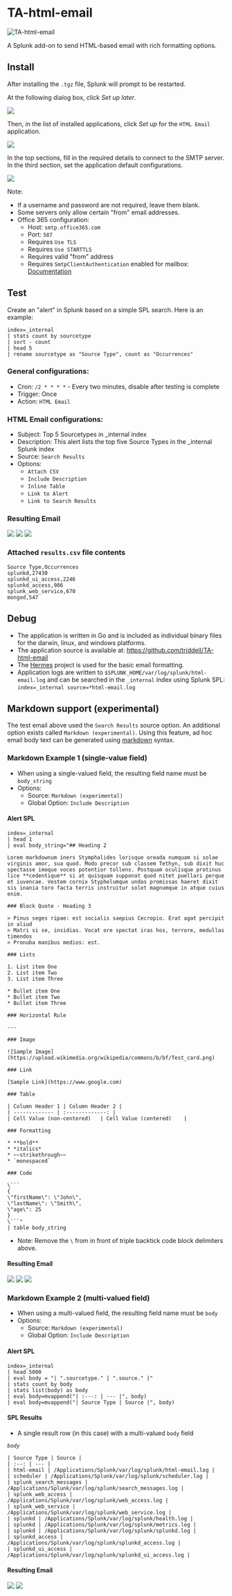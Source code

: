 # TA-html-email

![TA-html-email](https://github.com/triddell/TA-html-email/actions/workflows/workflow.yml/badge.svg)

A Splunk add-on to send HTML-based email with rich formatting options.

## Install

After installing the `.tgz` file, Splunk will prompt to be restarted.

At the following dialog box, click *Set up later*.

![](images/documentation.01.png)

Then, in the list of installed applications, click *Set up* for the `HTML Email` application.

![](images/documentation.02.png)

In the top sections, fill in the required details to connect to the SMTP server. In the third section, set the application default configurations.

![](images/documentation.03.png)

Note:

* If a username and password are not required, leave them blank.
* Some servers only allow certain "from" email addresses.
* Office 365 configuration:
  * Host: `smtp.office365.com`
  * Port: `587`
  * Requires `Use TLS`
  * Requires `Use STARTTLS`
  * Requires valid "from" address
  * Requires `SmtpClientAuthentication` enabled for mailbox: [Documentation](https://aka.ms/smtp_auth_disabled)

## Test

Create an "alert" in Splunk based on a simple SPL search. Here is an example:

```
index=_internal 
| stats count by sourcetype 
| sort - count 
| head 5
| rename sourcetype as "Source Type", count as "Occurrences"
```

### General configurations:

* Cron: `/2 * * * *` - Every two minutes, disable after testing is complete
* Trigger: Once
* Action: `HTML Email`

### HTML Email configurations:

* Subject: Top 5 Sourcetypes in _internal index
* Description: This alert lists the top five Source Types in the _internal Splunk index
* Source: `Search Results`
* Options:
  * `Attach CSV`
  * `Include Description`
  * `Inline Table`
  * `Link to Alert`
  * `Link to Search Results`

### Resulting Email

![](images/documentation.04.png)
![](images/documentation.05.png)
![](images/documentation.06.png)

### Attached `results.csv` file contents

```
Source Type,Occurrences
splunkd,27430
splunkd_ui_access,2246
splunkd_access,986
splunk_web_service,670
mongod,547
```

## Debug

* The application is written in Go and is included as individual binary files for the darwin, linux, and windows platforms.
* The application source is available at: https://github.com/triddell/TA-html-email
* The [Hermes](https://github.com/matcornic/hermes) project is used for the basic email formatting.
* Application logs are written to `$SPLUNK_HOME/var/log/splunk/html-email.log` and can be searched in the `_internal` index using Splunk SPL: `index=_internal source=*html-email.log`

## Markdown support (experimental)

The test email above used the `Search Results` source option. An additional option exists called `Markdown (experimental)`. Using this feature, ad hoc email body text can be generated using [markdown](https://www.markdownguide.org/basic-syntax/) syntax.

### Markdown Example 1 (single-value field)

* When using a single-valued field, the resulting field name must be `body_string`
* Options:
  * Source: `Markdown (experimental)`
  * Global Option: `Include Description`
  
#### Alert SPL

```
index=_internal
| head 1
| eval body_string="## Heading 2
 
Lorem markdownum iners Stymphalides lorisque oreada numquam si solae virginis amor, sua quod. Modo precor sub classem Tethyn, sub dixit huc spectasse imoque voces potentior tollens. Postquam oculisque protinus lice **cedentique** si at quisquam supponat quod nitet puellari perque et iuvencae. Vestem cornix Styphelumque undas promissas haeret dixit sis inania toro facta terris instruitur solet magnumque in atque cuius enim.
 
### Block Quote - Heading 3
 
> Pinus seges ripae: est socialis saepius Cecropio. Erat agat percipit in aliud
> Matri si se, insidias. Vocat ore spectat iras hos, terrore, medullas timendos
> Pronuba manibus medios: est.
 
### Lists
 
1. List item One
2. List item Two
3. List item Three
 
* Bullet item One
* Bullet item Two
* Bullet item Three
 
### Horizontal Rule
 
---
 
### Image
 
![Sample Image](https://upload.wikimedia.org/wikipedia/commons/b/bf/Test_card.png)
 
### Link
 
[Sample Link](https://www.google.com)
 
### Table
 
| Column Header 1 | Column Header 2 |
| ------------- | :-------------: |
| Cell Value (non-centered)   | Cell Value (centered)    |
 
### Formatting
 
* **bold**
* *italics*
* ~~strikethrough~~
* `monospaced`
 
### Code
 
\```
{
\"firstName\": \"John\",
\"lastName\": \"Smith\",
\"age\": 25
}
\```"
| table body_string
```

* Note: Remove the `\` from in front of triple backtick code block delimiters above.

#### Resulting Email

![](images/documentation.07.png)
![](images/documentation.08.png)
![](images/documentation.09.png)

### Markdown Example 2 (multi-valued field)

* When using a multi-valued field, the resulting field name must be `body`
* Options:
  * Source: `Markdown (experimental)`
  * Global Option: `Include Description`

#### Alert SPL

```
index=_internal 
| head 5000
| eval body = "| ".sourcetype." | ".source." |"
| stats count by body
| stats list(body) as body
| eval body=mvappend("| :---: | --- |", body)
| eval body=mvappend("| Source Type | Source |", body)
```

#### SPL Results

* A single result row (in this case) with a multi-valued `body` field

*`body`*
```
| Source Type | Source |
| :--: | --- |
| html-email | /Applications/Splunk/var/log/splunk/html-email.log |
| scheduler | /Applications/Splunk/var/log/splunk/scheduler.log |
| splunk_search_messages | /Applications/Splunk/var/log/splunk/search_messages.log |
| splunk_web_access | /Applications/Splunk/var/log/splunk/web_access.log |
| splunk_web_service | /Applications/Splunk/var/log/splunk/web_service.log |
| splunkd | /Applications/Splunk/var/log/splunk/health.log |
| splunkd | /Applications/Splunk/var/log/splunk/metrics.log |
| splunkd | /Applications/Splunk/var/log/splunk/splunkd.log |
| splunkd_access | /Applications/Splunk/var/log/splunk/splunkd_access.log |
| splunkd_ui_access | /Applications/Splunk/var/log/splunk/splunkd_ui_access.log |
```

#### Resulting Email

![](images/documentation.10.png)
![](images/documentation.11.png)

